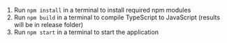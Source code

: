 1. Run `npm install` in a terminal to install required npm modules
2. Run `npm build` in a terminal to compile TypeScript to JavaScript (results will be in release folder)
3. Run `npm start` in a terminal to start the application